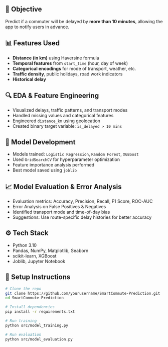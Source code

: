 
## 🧠 Objective

Predict if a commuter will be delayed by **more than 10 minutes**, allowing the app to notify users in advance.

## 📊 Features Used

- **Distance (in km)** using Haversine formula
- **Temporal features** from `start_time` (hour, day of week)
- **Categorical encodings** for mode of transport, weather, etc.
- **Traffic density**, public holidays, road work indicators
- **Historical delay**

## 🔍 EDA & Feature Engineering

- Visualized delays, traffic patterns, and transport modes
- Handled missing values and categorical features
- Engineered `distance_km` using geolocation
- Created binary target variable: `is_delayed > 10 mins`

## 🧪 Model Development

- Models trained: `Logistic Regression`, `Random Forest`, `XGBoost`
- Used `GridSearchCV` for hyperparameter optimization
- Feature importance analysis performed
- Best model saved using `joblib`

## 📈 Model Evaluation & Error Analysis

- Evaluation metrics: Accuracy, Precision, Recall, F1 Score, ROC-AUC
- Error Analysis on False Positives & Negatives
- Identified transport mode and time-of-day bias
- Suggestions: Use route-specific delay histories for better accuracy

## ⚙️ Tech Stack

- Python 3.10
- Pandas, NumPy, Matplotlib, Seaborn
- scikit-learn, XGBoost
- Joblib, Jupyter Notebook

## 🚀 Setup Instructions

```bash
# Clone the repo
git clone https://github.com/yourusername/SmartCommute-Prediction.git
cd SmartCommute-Prediction

# Install dependencies
pip install -r requirements.txt

# Run training
python src/model_training.py

# Run evaluation
python src/model_evaluation.py
